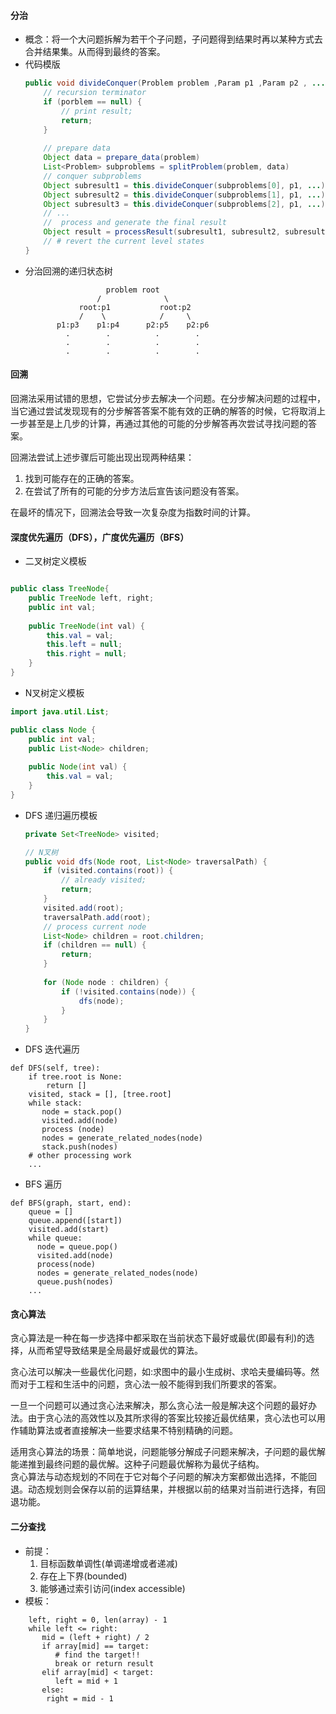 #### 分治
* 概念：将一个大问题拆解为若干个子问题，子问题得到结果时再以某种方式去合并结果集。从而得到最终的答案。
* 代码模版
    ```java
    public void divideConquer(Problem problem ,Param p1 ,Param p2 , ...){
        // recursion terminator
        if (porblem == null) {
            // print result;
            return;
        }   
        
        // prepare data
        Object data = prepare_data(problem)
        List<Problem> subproblems = splitProblem(problem, data)
        // conquer subproblems
        Object subresult1 = this.divideConquer(subproblems[0], p1, ...)
        Object subresult2 = this.divideConquer(subproblems[1], p1, ...)
        Object subresult3 = this.divideConquer(subproblems[2], p1, ...)
        // ...
        //  process and generate the final result
        Object result = processResult(subresult1, subresult2, subresult3, ...)
        // # revert the current level states
    }
    ```
* 分治回溯的递归状态树
    ```text
                      problem root
                    /              \ 
                root:p1           root:p2
                /    \            /     \
           p1:p3    p1:p4      p2:p5    p2:p6
             .        .          .        .
             .        .          .        .
             .        .          .        .
    ```
#### 回溯
回溯法采用试错的思想，它尝试分步去解决一个问题。在分步解决问题的过程中，当它通过尝试发现现有的分步解答答案不能有效的正确的解答的时候，它将取消上一步甚至是上几步的计算，再通过其他的可能的分步解答再次尝试寻找问题的答案。

回溯法尝试上述步骤后可能出现出现两种结果：
1. 找到可能存在的正确的答案。
2. 在尝试了所有的可能的分步方法后宣告该问题没有答案。

在最坏的情况下，回溯法会导致一次复杂度为指数时间的计算。

#### 深度优先遍历（DFS），广度优先遍历（BFS）

* 二叉树定义模板
```java

public class TreeNode{
    public TreeNode left, right;
    public int val;
    
    public TreeNode(int val) {
        this.val = val;
        this.left = null;
        this.right = null;        
    }   
}
```

* N叉树定义模板
```java
import java.util.List;

public class Node {
    public int val;
    public List<Node> children;
    
    public Node(int val) {
        this.val = val;
    }   
}
```

* DFS 递归遍历模板
    ```java
    private Set<TreeNode> visited;
    
    // N叉树
    public void dfs(Node root, List<Node> traversalPath) {
        if (visited.contains(root)) {
            // already visited;
            return;
        }   
        visited.add(root);
        traversalPath.add(root);
        // process current node
        List<Node> children = root.children;
        if (children == null) {
            return;
        }
        
        for (Node node : children) {
            if (!visited.contains(node)) {
                dfs(node);
            }
        }   
    }   
    ```
* DFS 迭代遍历
```text
def DFS(self, tree):
    if tree.root is None:
        return []
    visited, stack = [], [tree.root]
    while stack:
       node = stack.pop()
       visited.add(node)
       process (node)
       nodes = generate_related_nodes(node)
       stack.push(nodes)
    # other processing work
    ...
```
* BFS 遍历
```text
def BFS(graph, start, end):
    queue = []
    queue.append([start])
    visited.add(start)
    while queue:
      node = queue.pop()
      visited.add(node)
      process(node)
      nodes = generate_related_nodes(node)
      queue.push(nodes)
    ...
```
#### 贪心算法  
贪心算法是一种在每一步选择中都采取在当前状态下最好或最优(即最有利)的选择，从而希望导致结果是全局最好或最优的算法。

贪心法可以解决一些最优化问题，如:求图中的最小生成树、求哈夫曼编码等。然而对于工程和生活中的问题，贪心法一般不能得到我们所要求的答案。

一旦一个问题可以通过贪心法来解决，那么贪心法一般是解决这个问题的最好办法。由于贪心法的高效性以及其所求得的答案比较接近最优结果，贪心法也可以用作辅助算法或者直接解决一些要求结果不特别精确的问题。

适用贪心算法的场景：简单地说，问题能够分解成子问题来解决，子问题的最优解能递推到最终问题的最优解。这种子问题最优解称为最优子结构。  
贪心算法与动态规划的不同在于它对每个子问题的解决方案都做出选择，不能回退。动态规划则会保存以前的运算结果，并根据以前的结果对当前进行选择，有回退功能。

#### 二分查找
* 前提：
    1. 目标函数单调性(单调递增或者递减) 
    2. 存在上下界(bounded)
    3. 能够通过索引访问(index accessible)
* 模板：
```text
    left, right = 0, len(array) - 1
    while left <= right:
       mid = (left + right) / 2
       if array[mid] == target:
          # find the target!!
          break or return result
       elif array[mid] < target:
          left = mid + 1
       else:
        right = mid - 1
```
